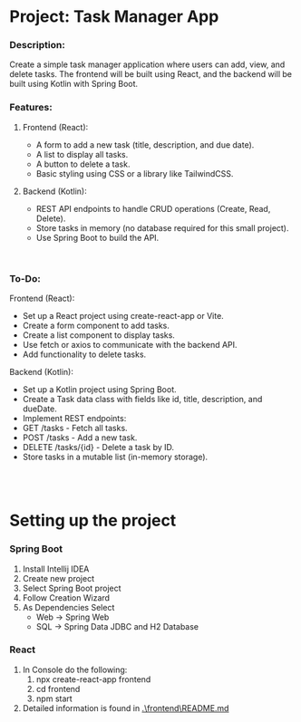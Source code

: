 # Project: Task Manager App

### Description:
Create a simple task manager application where users can add, view, and delete tasks. The frontend will be built using React, and the backend will be built using Kotlin with Spring Boot.

### Features:

1. Frontend (React):

    - A form to add a new task (title, description, and due date).
    - A list to display all tasks.
    - A button to delete a task.
    - Basic styling using CSS or a library like TailwindCSS.

2. Backend (Kotlin):

    - REST API endpoints to handle CRUD operations (Create, Read, Delete).
    - Store tasks in memory (no database required for this small project).
    - Use Spring Boot to build the API.


<br>

### To-Do:

Frontend (React):

- Set up a React project using create-react-app or Vite.
- Create a form component to add tasks.
- Create a list component to display tasks.
- Use fetch or axios to communicate with the backend API.
- Add functionality to delete tasks.

Backend (Kotlin):

- Set up a Kotlin project using Spring Boot.
- Create a Task data class with fields like id, title, description, and dueDate.
- Implement REST endpoints:
- GET /tasks - Fetch all tasks.
- POST /tasks - Add a new task.
- DELETE /tasks/{id} - Delete a task by ID.
- Store tasks in a mutable list (in-memory storage).


<br><br>

# Setting up the project

### Spring Boot
1. Install Intellij IDEA
2. Create new project
3. Select Spring Boot project
4. Follow Creation Wizard
5. As Dependencies Select 
   - Web &rarr; Spring Web
   - SQL &rarr; Spring Data JDBC and H2 Database

### React
1. In Console do the following:
   1. npx create-react-app frontend  
   2. cd frontend 
   3. npm start
2. Detailed information is found in [.\frontend\README.md](./frontend/README.md)